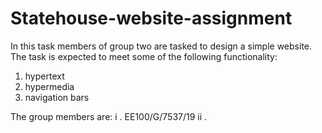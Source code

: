 # Statehouse-website-assignment
In this task members of group two are tasked to design a simple website.
The task is expected to meet some of the following functionality:
1. hypertext
2. hypermedia
3. navigation bars





The group members are:
i  .  EE100/G/7537/19
ii .  

